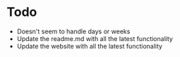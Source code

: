 # Todo 

- Doesn't seem to handle days or weeks
- Update the readme.md with all the latest functionality
- Update the website with all the latest functionality
